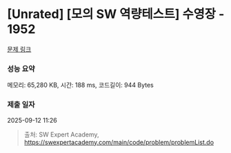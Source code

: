 # [Unrated] [모의 SW 역량테스트] 수영장 - 1952 

[문제 링크](https://swexpertacademy.com/main/code/problem/problemDetail.do?contestProbId=AV5PpFQaAQMDFAUq) 

### 성능 요약

메모리: 65,280 KB, 시간: 188 ms, 코드길이: 944 Bytes

### 제출 일자

2025-09-12 11:26



> 출처: SW Expert Academy, https://swexpertacademy.com/main/code/problem/problemList.do